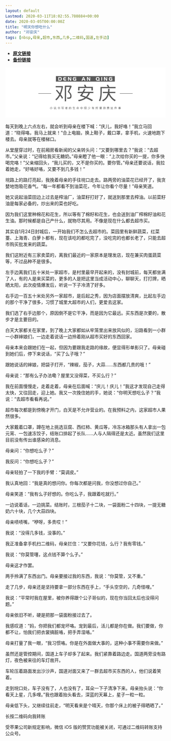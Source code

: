 ```yaml
---
layout: default
Lastmod: 2020-03-11T18:02:55.780884+00:00
date: 2020-03-05T00:00:00Z
title: "明天你想吃什么"
author: "邓安庆"
tags: [nbsp,母亲,超市,东西,几多,二维码,国道,左手边]
---
```


* [**原文链接**](https://mp.weixin.qq.com/s/XbShymf9EPCULEHrcAFEpA)
* [**备份链接**](https://archive.li/wip/sH55U)


![](/images/post/e7f5a439b4fcc64bfef80285a5bc689c.jpg)

每天到晚上六点左右，就会听到母亲在楼下喊：“庆儿，我好咯！”我立马回道：“晓得咯，我马上就来！”合上电脑，换上鞋子，戴口罩，拿手机，火速地跑下楼去。母亲就等在楼梯口。

从堂屋穿过时，在前厢房看新闻的父亲转头问：“又要到哪里去？”我说：“去超市。”父亲说：“记得给我买无糖奶。”母亲瞪了他一眼：“上次给你买的一提，你多快喝完咯！”父亲缩回头，“我儿买的，又不是你买的。要你管。”母亲还要说话，我拉着她走，“好咯好咯，又要不到几多钱！”  

垸路上的路灯亮起，我挽着母亲的手往垸口走去。路两旁的油菜花已经开了，我贪婪地饱吸花香气。“每一年都看不到油菜花，今年让你看个尽量！”母亲笑道。

她又说起油菜田边上过去是榨油厂，油菜籽打好了，就送到那里去榨油。以前菜籽油是每家必备的，炒出来的菜也好吃。

因为我们这里种棉花和花生，所以等有了棉籽和花生，也会送到油厂榨棉籽油和花生油。那时候都是自己产什么，就物尽其用。不像是现在什么都去超市买。

其实自1月24日封城后，一开始我们不怎么去超市的。菜园里有新鲜蔬菜，红菜薹、上海青、白萝卜都有，现在该吃的都吃完了，没吃完的也都长老了，只能去超市购买批发来的蔬菜。

我们这附近有三家卖菜的，离我们最近的一家原本是理发店，现在兼买肉蛋蔬菜等，不过品种不是很多。

左手边离我们五十米处一家超市，是村里最早开起来的，没有封城前，每天都坐满了人，有的人是来买菜的，更多的人是把这里当成活动中心，聊聊天，打打牌，晒晒太阳，此次疫情爆发后，听说一下子冷清了好多。

右手边一百五十米处另外一家超市，是后起之秀，因为店面摆放清爽，比起左手边的那个干净了很多，习惯了城里大超市的人们，更爱去这家。

我们选了右手边那个，原因倒不是它干净，而是因为它最远。买东西是次要的，散步才是主要目的。

白天大家都关在家里，到了晚上大家都如从牢笼里出来放风似的，沿路看到一小群一小群婶娘们，一边走着说话一边拎着刚从超市买好的东西回家。

母亲本来会跟她们在一起，但因为要跟我走路的缘故，便显得形单影只了。母亲碰到她们后，停下来说话，“买了么子哦？”

跟她说话的婶娘，把袋子打开，“辣椒，茄子，大蒜……东西都几贵的哦！”

母亲说：“那有么子办法嘞？屋里又没得菜，不买么行？”

我在前面慢慢走，走着走着，母亲在后面喊：“庆儿！庆儿！”我这才发现自己走得太快，又往回走，迎上她。我又一次挽住她的手，她说：“你明天想吃么子？”我说：“去超市看看再说。”

超市每次都是到傍晚才开门，白天是不允许营业的。在我预料之内，这家超市人果然很多。

大家戴着口罩，蹲在地上挑选豆腐、西红柿、黄瓜等，冷冻冰箱那头有人拿出一包元宵、一包速冻饺子，结账口排起了长队……人与人隔得还是太近。虽然我们这里目前没有传出谁感染的消息。

母亲问：“你想吃么子？”

我反问：“你想吃么子？”

母亲轻拍了一下我的手臂：“莫调皮。”

我认真地回：“我是真的想问你。你每次都是问我，你没想过你自己。”

母亲笑道：“我有么子好想的。你吃么子，我跟着吃就行。”

一边说着话，一边挑菜。结账时，三根茄子十二块，一袋面粉二十四块，一提无糖奶六十块，几个大蒜四块。

母亲啧啧嘴，“咿呀，多贵哎！”

我说：“没得几多钱，没事的。”

我正准备拿手机扫二维码，母亲拦住：“又要你花钱，么行？我有零钱。”

我说：“你莫管噻，这点钱不算个么子。”

母亲这才作罢。

两手拎满了东西出门。母亲要接过我的东西，我说：“你莫管，又不重。”

走了几步，母亲还是坚持要拿一部分东西在手上，“手头空空的，几奇怪哩。”

我说：“平常时我在屋里，被你养得跟个公子哥似的，现在你当回太后也没得问题。”

母亲依旧不听，硬是把那一袋面粉接过去了。

我感叹道：“妈，你把我们都宠坏咯。宠到最后，活儿都是你在做。我们要做，你都不让，怕我们把衣裳搞脏咯，把手弄湿咯。”

母亲打量了我一眼，“我习惯咯。你是在外面做大事的，这种小事不需要你来做。”

虽然还是管控期间，国道上车子却多了起来。我们紧靠着路边走。国道两旁没有路灯，夜色被来往的车灯凿开。

车轮压着路面发出沙沙声，国道对面又来了一群去超市买东西的人，他们说着笑着。

走到垸口处，车子没有了，人也没有了，耳朵一下子清净下来。母亲抬头说：“你看天上星，几多哩。”我也跟着抬头看去，深蓝的天幕上，星子一粒一粒。

母亲低下头，又继续往前走，“明天看来是个晴天，你那个床上的被子得晒晒了。”

长按二维码向我转账

受苹果公司新规定影响，微信 iOS 版的赞赏功能被关闭，可通过二维码转账支持公众号。

